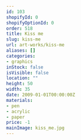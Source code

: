 ```yaml
---
id: 103
shopifyId: 0
shopifyOptionId: 0
order: 518
title: Kiss me
slug: kiss-me
url: art-works/kiss-me
aliases: []
categories:
- graphics
inStock: false
isVisible: false
location: ""
height: 50
width: 35
date: 2009-01-01T00:00:00Z
materials:
- pen
- acrylic
- paper
price: -1
mainImage: kiss_me.jpg
---
```

